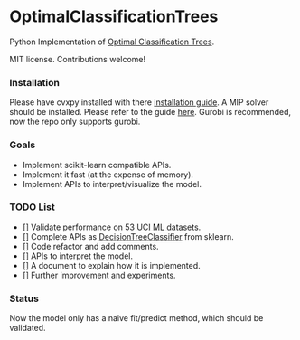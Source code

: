 # OptimalClassificationTrees
Python Implementation of [Optimal Classification Trees](https://dspace.mit.edu/handle/1721.1/110328).

MIT license. Contributions welcome!

### Installation
Please have cvxpy installed with there [installation guide](http://www.cvxpy.org/install/index.html).
A MIP solver should be installed. Please refer to the guide [here](https://www.cvxpy.org/tutorial/advanced/index.html#choosing-a-solver). Gurobi is recommended, now the repo only supports gurobi.

### Goals
-   Implement scikit-learn compatible APIs.
-   Implement it fast (at the expense of memory).
-   Implement APIs to interpret/visualize the model.

### TODO List
-   []  Validate performance on 53 [UCI ML datasets](http://archive.ics.uci.edu/ml/index.php).
-   []  Complete APIs as [DecisionTreeClassifier](https://github.com/scikit-learn/scikit-learn/blob/master/sklearn/tree/tree.py) from sklearn.
-   []  Code refactor and add comments.
-   []  APIs to interpret the model.
-   []  A document to explain how it is implemented.
-   []  Further improvement and experiments.

### Status
Now the model only has a naive fit/predict method, which should be validated.